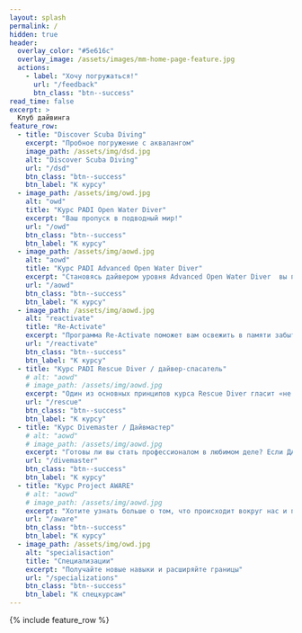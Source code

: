 ```yaml
---
layout: splash
permalink: /
hidden: true
header:
  overlay_color: "#5e616c"
  overlay_image: /assets/images/mm-home-page-feature.jpg
  actions:
    - label: "Хочу погружаться!"
      url: "/feedback"
      btn_class: "btn--success"
read_time: false
excerpt: >
  Клуб дайвинга
feature_row:
  - title: "Discover Scuba Diving"
    excerpt: "Пробное погружение с аквалангом"
    image_path: /assets/img/dsd.jpg
    alt: "Discover Scuba Diving"
    url: "/dsd"
    btn_class: "btn--success"
    btn_label: "К курсу"  
  - image_path: /assets/img/owd.jpg
    alt: "owd"
    title: "Курс PADI Open Water Diver"
    excerpt: "Ваш пропуск в подводный мир!"
    url: "/owd"
    btn_class: "btn--success"
    btn_label: "К курсу"
  - image_path: /assets/img/aowd.jpg
    alt: "aowd"
    title: "Курс PADI Advanced Open Water Diver"
    excerpt: "Становясь дайвером уровня Advanced Open Water Diver  вы получаете ещё больше знаний и навыков, знакомитесь с новыми для вас видами дайвинга, плюс расширяете собственные возможности и пределы погружений!"
    url: "/aowd"
    btn_class: "btn--success"
    btn_label: "К курсу"
  - image_path: /assets/img/aowd.jpg
    alt: "reactivate"
    title: "Re-Activate"
    excerpt: "Программа Re-Activate поможет вам освежить в памяти забытую информацию и восстановить ваши базовые навыки"
    url: "/reactivate"
    btn_class: "btn--success"
    btn_label: "К курсу"
  - title: "Курс PADI Rescue Diver / дайвер-спасатель"
    # alt: "aowd"
    # image_path: /assets/img/aowd.jpg
    excerpt: "Один из основных принципов курса Rescue Diver гласит «не может быть единственно верного пути для оказания помощи». Вы научитесь вариативности и гибкости в разрешении экстренных ситуаций."
    url: "/rescue"
    btn_class: "btn--success"
    btn_label: "К курсу"
  - title: "Курс Divemaster / Дайвмастер"
    # alt: "aowd"
    # image_path: /assets/img/aowd.jpg
    excerpt: "Готовы ли вы стать профессионалом в любимом деле? Если ДА, тогда дерзайте - сделайте первый шаг к вашей мечте!"
    url: "/divemaster"
    btn_class: "btn--success"
    btn_label: "К курсу"
  - title: "Курс Project AWARE"
    # alt: "aowd"
    # image_path: /assets/img/aowd.jpg
    excerpt: "Хотите узнать больше о том, что происходит вокруг нас и повлиять на происходящее? Курс Project AWARE как раз об этом"
    url: "/aware"
    btn_class: "btn--success"
    btn_label: "К курсу"
  - image_path: /assets/img/owd.jpg
    alt: "specialisaction"
    title: "Специализации"
    excerpt: "Получайте новые навыки и расширяйте границы"
    url: "/specializations"
    btn_class: "btn--success"
    btn_label: "К спецкурсам"      
---
```


{% include feature_row %}
